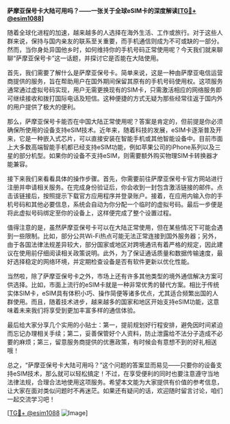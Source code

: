 **萨摩亚保号卡大陆可用吗？——一张关于全球eSIM卡的深度解读[[TG💪+ @esim1088](https://t.me/s/esim1088)]**

随着全球化进程的加速，越来越多的人选择在海外生活、工作或旅行。对于这些人群来说，保持与国内亲友的联系至关重要，而手机通信则成为不可或缺的一部分。然而，当你身处异国他乡时，如何维持你的手机号码正常使用呢？今天我们就来聊聊“萨摩亚保号卡”这一话题，并探讨它是否能在大陆使用。

首先，我们需要了解什么是萨摩亚保号卡。简单来说，这是一种由萨摩亚电信运营商提供的服务，旨在帮助用户在国外期间保留其原有的手机号码使用权。这项服务通常通过虚拟号码实现，用户无需更换现有的SIM卡，只需激活相应的网络服务即可继续接收和拨打国际电话及短信。这种便捷的方式无疑为那些经常往返于国内外的用户提供了极大的便利。

那么，萨摩亚保号卡能否在中国大陆正常使用呢？答案是肯定的，但前提是你必须确保所使用的设备支持eSIM技术。近年来，随着科技的发展，eSIM卡逐渐普及开来，它是一种嵌入式芯片，可以直接安装在智能手机或其他智能设备中。目前市面上大多数高端智能手机都已经支持eSIM功能，例如苹果公司的iPhone系列以及三星的部分机型。如果你的设备不支持eSIM，则需要额外购买物理SIM卡转换器才能兼容。

接下来我们来看看具体的操作步骤。首先，你需要前往萨摩亚保号卡官方网站进行注册并申请相关服务。在完成身份验证后，你会收到一封包含激活链接的邮件。点击该链接后，按照提示下载官方应用程序并登录账户。接着，在应用内输入你的手机号码和其他必要信息，系统会自动为你分配一个临时的虚拟号码。最后一步便是将此虚拟号码绑定至你的设备上，这样便完成了整个设置过程。

值得注意的是，虽然萨摩亚保号卡可以在大陆正常使用，但在某些情况下可能会遇到一些限制。比如，部分公共Wi-Fi热点可能无法正常连接到国外服务器；另外，由于各国法律法规差异较大，部分国家或地区对跨境通讯有着严格的规定，因此建议在使用前仔细阅读相关政策说明。此外，为了保证通话质量和数据传输速度，最好选择稳定的网络环境，并定期检查设备是否有软件更新以优化性能。

当然啦，除了萨摩亚保号卡之外，市场上还有许多其他类型的境外通信解决方案可供选择。比如，市面上流行的eSIM卡就是一种非常优秀的替代方案。相比于传统实体SIM卡，eSIM具有体积小巧、操作简便等诸多优点，尤其适合频繁出国的人群使用。而且，随着技术进步，越来越多的国家和地区开始支持eSIM功能，这意味着未来我们将享受到更加丰富多样的通信体验。

最后给大家分享几个实用的小贴士：第一，提前规划好行程安排，避免因时间紧迫而忘记办理相关手续；第二，妥善保管好个人资料，防止泄露给不法分子造成不必要的麻烦；第三，留意服务商提供的优惠政策，有时候会有意想不到的好礼相送哦！

总之，“萨摩亚保号卡大陆可用吗？”这个问题的答案显而易见——只要你的设备支持eSIM技术，那么就可以轻松搞定！不过，在享受便利的同时也要注意遵守当地法律法规，合理合法地使用这项服务。希望本文能为大家提供有价值的参考信息，让大家在面对类似问题时不再迷茫。如果还有疑问的话，欢迎随时留言讨论，咱们一起交流学习吧！

[[TG💪+ @esim1088](https://t.me/s/esim1088) ![Image](https://i.postimg.cc/4NQfJmqS/Snipaste-2025-05-13-00-14-12.png)]